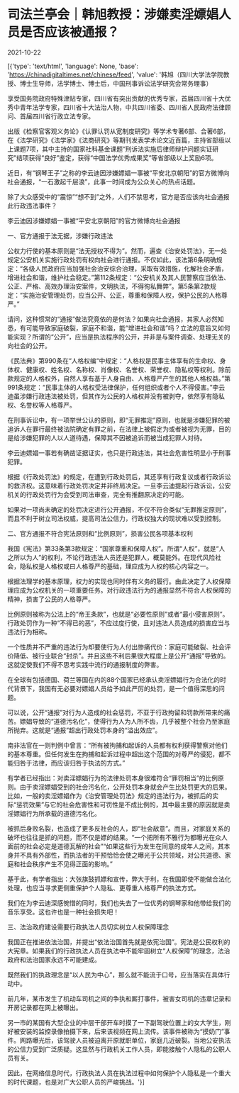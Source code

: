 # 司法兰亭会｜韩旭教授：涉嫌卖淫嫖娼人员是否应该被通报？

2021-10-22

[{'type': 'text/html', 'language': None, 'base': 'https://chinadigitaltimes.net/chinese/feed', 'value': '韩旭（四川大学法学院教授、博士生导师，法学博士、博士后，中国刑事诉讼法学研究会常务理事）



享受国务院政府特殊津贴专家，四川省有突出贡献的优秀专家，首届四川省十大优秀中青年法学专家，四川省十大法治人物，中共四川省委、四川省人民政府法律顾问、首届四川省行政立法专家。

出版《检察官客观义务论》《认罪认罚从宽制度研究》等学术专著6部、合著6部，在《法学研究》《法学家》《法商研究》等期刊发表学术论文近百篇，主持省部级以上课题7项，其中主持的国家社科基金课题“刑诉法实施后律师辩护问题实证研究”结项获得“良好”鉴定，获得“中国法学优秀成果奖”等省部级以上奖励6项。

近日，有“钢琴王子”之称的李云迪因涉嫌嫖娼一事被“平安北京朝阳”的官方微博向社会通报，“一石激起千层浪”，此事一时间成为公众关心的热点话题。

除了大众感受中的“震惊”“想不到”之外，人们不禁思考，官方是否应该向社会通报此行政违法事件？



李云迪因涉嫌嫖娼一事被“平安北京朝阳”的官方微博向社会通报

一、官方通报于法无据，涉嫌行政违法

公权力行使的基本原则是“法无授权不得为”。然而，遍查《治安处罚法》，无一处规定公安机关实施行政处罚有权向社会进行通报。不仅如此，该法第6条明确规定：“各级人民政府应当加强社会治安综合治理，采取有效措施，化解社会矛盾，增进社会和谐，维护社会稳定。”第112条规定：“公安机关及其人民警察应当依法、公正、严格、高效办理治安案件，文明执法，不得徇私舞弊”。第5条第2款规定：“实施治安管理处罚，应当公开、公正，尊重和保障人权，保护公民的人格尊严。”

请问，这种惯常的“通报”做法究竟依的是何法？如果向社会通报，其家人必然知悉，有可能导致家庭破裂，家庭不和谐，能“增进社会和谐”吗？立法的意旨又如何能实现？所谓的“公开”，应当是执法程序的公开，并非是与案件调查、处理无关的向社会的公开。

《民法典》第990条在“人格权编“中规定：“人格权是民事主体享有的生命权、身体权、健康权、姓名权、名称权、肖像权、名誉权、荣誉权、隐私权等权利。除前款规定的人格权外，自然人享有基于人身自由、人格尊严产生的其他人格权益。”第991条规定：“民事主体的人格权受法律保护，任何组织或者个人不得侵害。”李云迪虽涉嫌行政违法被处罚，但其作为公民的人格权并没有被剥夺，依然享有隐私权、名誉权等人格尊严。

在刑事诉讼中，有一项举世公认的原则，即“无罪推定”原则，也就是涉嫌犯罪的被追诉人在罪行最终被法院确定有罪之前，在法律上被假定为或者被视为无罪，目的是给涉嫌犯罪的人以人道待遇，保障其不因被追诉而被当成犯罪人对待。

李云迪嫖娼一事若有确凿证据证实，也只是行政违法，其社会危害性明显小于刑事犯罪。

根据《行政处罚法》的规定，在遭到行政处罚后，其还享有行政复议或者行政诉讼的救济权。这意味着行政处罚决定并非终局决定。一旦李云迪提起行政诉讼，公安机关的行政处罚行为会受到司法审查，完全有推翻原决定的可能。

如果对一项尚未确定的处罚决定进行公开通报，不仅不符合类似“无罪推定原则”，而且不利于树立司法权威，提高司法公信力，行政权独大的现状难以受到控制。

二、官方通报不符合宪法原则和“比例原则”，损害公民各项基本权利

我国《宪法》第33条第3款规定：“国家尊重和保障人权”。所谓“人权”，就是“人之所以为人”的权利，不论行政违法人员还是犯罪人，概莫能外。在现代风险社会，隐私权是人格权或曰人格尊严的基础，理应成为人权的核心内容之一。

根据法理学的基本原理，权力的实现也同时伴有义务的履行。由此决定了人权保障理应成为公权机关的一项重要任务。对行政违法行为的通报显然不符合人权保障的精神，损害了公民的人格尊严。

比例原则被称为公法上的“帝王条款”，也就是“必要性原则”或者“最小侵害原则”。行政处罚作为一种“不得已的恶”，不应过度行使，且对违法人员造成的损害应当与违法行为相称。

一个性质并不严重的违法行为却要使行为人付出惨痛代价：家庭可能破裂、社会评价降低、被行业联合“封杀”。并且这些不利后果很大程度上是公开“通报”导致的。这就促使我们不得不思考实践中流行的通报制度的弊害。

在全球有包括德国、荷兰等国在内的88个国家已经承认卖淫嫖娼行为合法化的时代背景下，我国有无必要对嫖娼人员给予如此严厉的处罚，是一个值得深思的问题。

可以说，公开“通报”对行为人造成的社会惩罚，不亚于行政拘留和罚款所带来的痛苦。嫖娼导致的“道德污名化”，使得行为人为人所不齿，几乎被整个社会乃至家庭所抛弃。这就是“通报”超出行政处罚本身的“溢出效应”。

南非法官在一则判例中曾言：“所有被拘捕和起诉的人员都有权利获得警察对他们的基本尊重。但任何发生在拘捕和起诉过程中超出这个范围的对尊严的侵犯，都不能归咎于法律，而应该归咎于执法的方式。”

有学者已经指出：对卖淫嫖娼行为的法律处罚本身很难符合“罪罚相当”的比例原则。由于卖淫嫖娼受到的社会污名化，公开处罚本身就会产生比处罚更大的后果。比如，一般的卖淫嫖娼作为《治安管理处罚法》规定的违法行为，被抓后的实际“惩罚效果”与它的社会危害性和可罚性是不成比例的，其中最主要的原因就是卖淫嫖娼行为所承载的道德污名化。

被抓后身败名裂，也造成了更多反社会的人，即“社会敌意”。而且，对家庭关系的破坏也往往是抓的问题，而不仅是嫖的结果。“一个把所有不雅行为都曝光在众人面前的社会必定是道德瓦解的社会”“如果这些行为发生在同意的成年人之间，其本身并不具有外部性，而执法者的干预恰恰会使之曝光于公共领域，对公共道德、家庭和社会秩序产生不见得正面的影响。”

基于此，有学者指出：大张旗鼓抓嫖和宣传，弊大于利，在我国即使不能做合法化处理，也应当寻求更侧重保护个人隐私、更尊重人格尊严的执法方式。

我们在为李云迪深感惋惜的同时，我们也失去了一位优秀的钢琴家和他带给我们的音乐享受。这也许也是一种社会损失吧！

三、法治政府建设需要行政执法人员切实树立人权保障理念

我国正在推进依法治国，并提出“依法治国首先就是依宪治国”。宪法是公民权利的大宪章。如果我们的行政执法人员在执法中不能牢固树立“人权保障”的理念，法治政府和法治国家永远不可能建成。

既然我们的执政理念是“以人民为中心”，那么就不能流于口号，应当落实在具体行动中。

前几年，某市发生了机动车司机之间的争执和厮打事件，被害女司机的违章记录和开房记录都在网上被曝出。

另一市的某国有大型企业的中层干部开车时摸了一下副驾驶位置上的女大学生，刚好被安装的监控录像拍摄下来，后来该视频在网上流传。该事件被称为“摸奶门”事件。网路曝光后，该驾驶人员被迫离开原就职单位，家庭几近破裂。当地公安执法的公信力受到广泛质疑。这显然与行政机关工作人员，即能接触个人隐私的公职人员有关。

因此，在网络信息时代，行政执法人员在执法过程中如何保护个人隐私是一个重大的时代课题，也是对广大公职人员的严峻挑战。'}]